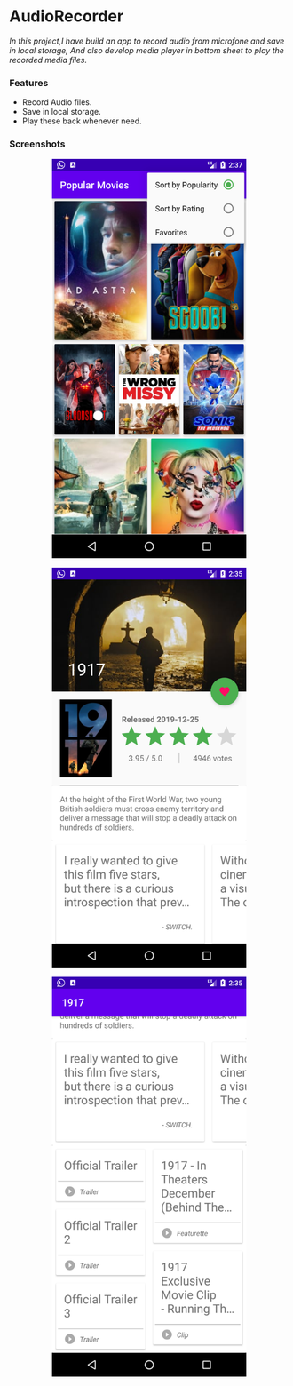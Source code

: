 # AudioRecorder

*In this project,I have build an app to record audio from microfone and save in local storage, And also develop media player in bottom sheet to play the recorded media files.*

### Features
- Record Audio files.
- Save in local storage.
- Play these back whenever need.

### Screenshots

<p align="center">
  <img src="https://github.com/Mayank-AMR/popular-movies/blob/master/image/ScreenShot%201.png" width="350" title="ScreenShot 1">
</p>

<p align="center">
  <img src="https://github.com/Mayank-AMR/popular-movies/blob/master/image/ScreenShot%202.png" width="350" alt="accessibility text">
</p>

<p align="center">
  <img src="https://github.com/Mayank-AMR/popular-movies/blob/master/image/ScreenShot%203.png" width="350" alt="accessibility text">
</p>

